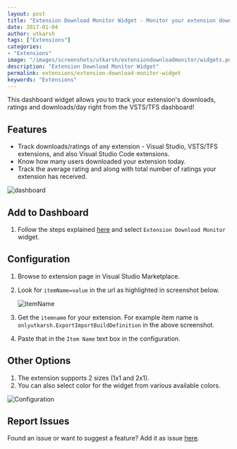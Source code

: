 ```yaml
---
layout: post
title: "Extension Download Monitor Widget - Monitor your extension downloads/ratings from VSTS/TFS dashboard"
date: 2017-01-04
author: utkarsh
tags: ["Extensions"]
categories:
- "Extensions"
image: "/images/screenshots/utkarsh/extensiondownloadmonitor/widgets.png"
description: "Extension Download Monitor Widget"
permalink: extensions/extension-download-monitor-widget
keywords: "Extensions"
---
```



This dashboard widget allows you to track your extension's downloads, ratings and downloads/day right from the VSTS/TFS dashboard!

<!--more-->

## Features ##

- Track downloads/ratings of any extension - Visual Studio, VSTS/TFS extensions, and also Visual Studio Code extensions.
- Know how many users downloaded your extension today.
- Track the average rating and along with total number of ratings your extension has received.

![dashboard]({{site.url}}/images/screenshots/utkarsh/extensiondownloadmonitor/widgets.png)

## Add to Dashboard ##

1. Follow the steps explained [here](https://www.visualstudio.com/en-us/docs/report/dashboards#add-a-widget) and select `Extension Download Monitor` widget.

## Configuration ##

1. Browse to extension page in Visual Studio Marketplace.
2. Look for `itemName=value` in the url as highlighted in screenshot below.

    ![itemName]({{site.url}}/images/screenshots/utkarsh/extensiondownloadmonitor/itemname.png)

3. Get the `itemname` for your extension. For example item name is  `onlyutkarsh.ExportImportBuildDefinition` in the above screenshot.
4. Paste that in the `Item Name` text box in the configuration.

## Other Options ##

1. The extension supports 2 sizes (1x1 and 2x1).
2. You can also select color for the widget from various available colors.

![Configuration]({{site.url}}/images/screenshots/utkarsh/extensiondownloadmonitor/configuration.png)

## Report Issues ##
Found an issue or want to suggest a feature? Add it as issue [here](https://github.com/onlyutkarsh/extensiondownloadmonitorwidget/issues).

